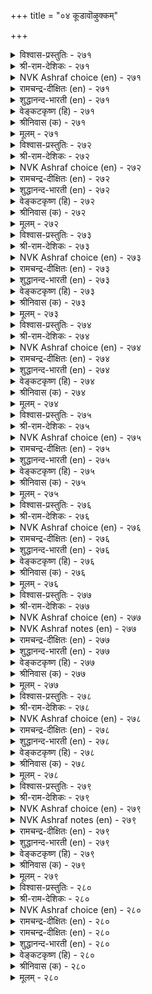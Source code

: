 +++
title = "०४ कूडावॊऴुक्कम्"

+++


<details><summary>विश्वास-प्रस्तुतिः - २७१</summary>

वञ्ज मनत्तान् पडिट्रॊऴुक्कम् पूदङ्गळ्  
ऐन्दुम् अगत्ते नगुम्।      २७१
</details>

<details><summary>श्री-राम-देशिकः - २७१</summary>

वञ्चकस्य दुराचारं तच्छरीरगतान्यपि ।  
पञ्च भूतानि दृष्टवैव मन्दमन्तर्हसन्ति हि ॥ २७१॥
</details>

<details><summary>NVK Ashraf choice (en) - २७१</summary>

०२७१
The five elements will laugh within
At a hypocrite's lying conduct.
(P.S. Sundaram)
</details>

<details><summary>रामचन्द्र-दीक्षितः (en) - २७१</summary>

271\. vañca maṉattāṉ paṭiṟṟu oḻukkam pūtaṅkaḷ  
aintum akattē nakum.

271\. A man’s five senses will laugh within at the false conduct of a deceitful mind.  
</details>

<details><summary>शुद्धानन्द-भारती (en) - २७१</summary>

1\. வஞ்ச மனத்தான் படிற்றொழுக்கம் பூதங்கள்  
ஐந்தும் அகத்தே நகும்.  
Elements five of feigned life  
Of a sly hypocrite within laugh.        271  
</details>

<details><summary>वेङ्कटकृष्ण (हि) - २७१</summary>

271
वंचक के आचार को, मिथ्यापूर्ण विलोक ।  
पाँचों भूत शरीरगत, हँस दे मन में रोक ॥
</details>

<details><summary>श्रीनिवास (क) - २७१</summary>

271. वञ्चनॆय मनस्सुळ्ळवन हुसि नडॆवळिकॆयन्नु कण्डु अवन शरीर दॊळगिरुव पञ्चभूतगळु तम्मॊळगे नगुत्तवॆ.

</details>

<details><summary>मूलम् - २७१</summary>

वञ्ज मनत्तान् पडिट्रॊऴुक्कम् पूदङ्गळ्  
ऐन्दुम् अगत्ते नगुम्।      २७१
</details>

<details><summary>विश्वास-प्रस्तुतिः - २७२</summary>

वानुयर् तोट्रम् ऎवन्सॆय्युम् तन्नॆञ्जम्  
तान्अऱि कुट्रप् पडिन्।      २७२
</details>

<details><summary>श्री-राम-देशिकः - २७२</summary>

अकार्यमिति मत्वापि कुर्वतः पुनरेव तत् ।  
आकाशेनेव महता तपोवेषेण किं फलम्? ॥ २७२॥
</details>

<details><summary>NVK Ashraf choice (en) - २७२</summary>

०२७२
What use is a sky-high pose to one 
Who knowingly does wrong?
(P.S. Sundaram)
</details>

<details><summary>रामचन्द्र-दीक्षितः (en) - २७२</summary>

272\. vāṉ uyar tōṟṟam evaṉ ceyyum-taṉ neñcam  
tāṉ aṟi kuṟṟapaṭiṉ?.

272\. Of what avail is a man’s saintly mien, if his mind is bent on evil?  
</details>

<details><summary>शुद्धानन्द-भारती (en) - २७२</summary>

2\. வானுயர் தோற்றம் எவன்செய்யும் தன்நெஞ்சம்  
தான்அறி குற்றப் படின்  
Of what avail are sky-high shows  
When guild the conscience gnaws and knows.        272  
</details>

<details><summary>वेङ्कटकृष्ण (हि) - २७२</summary>

272
उच्च गगन सम वेष तो, क्या आवेगा काम ।  
समझ- बूंझ यदि मन करे, जो है दूषित काम ॥
</details>

<details><summary>श्रीनिवास (क) - २७२</summary>

272. तानु तिळिद अपराधगळल्लि मनस्सन्नु तॊडगिसिदरॆ, बानिनॆत्तरद तोरिकॆय बदुकु इद्दरू अदु एनु फल
साधिसबल्लुदु?(अदु व्यर्थ बदुकु ऎनिसिकॊळ्ळुत्तदॆ.

</details>

<details><summary>मूलम् - २७२</summary>

वानुयर् तोट्रम् ऎवन्सॆय्युम् तन्नॆञ्जम्  
तान्अऱि कुट्रप् पडिन्।      २७२
</details>

<details><summary>विश्वास-प्रस्तुतिः - २७३</summary>

वलियिल् निलैमैयान् वल्लुरुवम् पॆट्रम्  
पुलियिन्दोल् पोर्त्तुमेय्न् दट्रु।      २७३
</details>

<details><summary>श्री-राम-देशिकः - २७३</summary>

मनसो निग्रहं हित्वा मुनिवेषस्य वर्तनम् ।  
वुआघ्रचर्मवृत्तो घेनुः सस्यं चरति चेत्, तथा ॥ २७३॥
</details>

<details><summary>NVK Ashraf choice (en) - २७३</summary>

०२७३
A weakling posing a giant form
Is an ox grazing in a tiger's skin. *
(P.S. Sundaram)
</details>

<details><summary>रामचन्द्र-दीक्षितः (en) - २७३</summary>

273\. vali il nilaimaiyāṉ val uruvam peṟṟam  
puliyiṉ tōl pōrttu mēyntaṟṟu.

273\. The ascetic appearance of one who has no strength of will, is like that of an ox grazing in the guise of a tiger.  
</details>

<details><summary>शुद्धानन्द-भारती (en) - २७३</summary>

3\. வலியில் நிலைமையான் வல்லுருவம் பெற்றம்  
புலியின்தோல் போர்த்துமேய்ந் தற்று.  
Vaunting sainthood while weak within  
Seems a grazer with tiger skin.        273  
</details>

<details><summary>वेङ्कटकृष्ण (हि) - २७३</summary>

273
महा साधु का वेष धर, दमन-शक्ति नहिं, हाय ।  
व्याघ्र-चर्म आढे हुए, खेत चरे ज्यों गाय ॥
</details>

<details><summary>श्रीनिवास (क) - २७३</summary>

273. मनस्सन्नु इन्द्रियगळ आसॆगळिन्द अडगिसुव बलविल्लदवनु कैगॊण्ड कठिण तपस्सु, हसु चर्मवन्नु हॊद्दुकॊण्डु
हुल्लु मेयवन्तॆ, अभाससकरवादद्दु.

</details>

<details><summary>मूलम् - २७३</summary>

वलियिल् निलैमैयान् वल्लुरुवम् पॆट्रम्  
पुलियिन्दोल् पोर्त्तुमेय्न् दट्रु।      २७३
</details>

<details><summary>विश्वास-प्रस्तुतिः - २७४</summary>

तवमऱैन्दु अल्लवै सॆय्दल् पुदल्मऱैन्दु  
वेट्टुवन् पुळ्सिमिऴ्त् तट्रु।      २७४
</details>

<details><summary>श्री-राम-देशिकः - २७४</summary>

तपोवेषनिलीनेन परदारपरिग्रहः ।  
गुल्मलीननिषादेन पक्षिग्रहणवद्भवेत् ॥ २७४॥
</details>

<details><summary>NVK Ashraf choice (en) - २७४</summary>

०२७४
A posing ascetic who sins secretly
Is like a fowler hiding in bush to trap birds. *
(K. Krishnaswamy & Vijaya Ramkumar)
</details>

<details><summary>रामचन्द्र-दीक्षितः (en) - २७४</summary>

274\. tavam maṟaintu, allavai ceytal-putalmaṟaintu  
vēṭṭuvaṉ puḷ cimiḻttaṟṟu.

274\. Committing evil under the mask of holiness is like the hunter lying in wait for birds.  
</details>

<details><summary>शुद्धानन्द-भारती (en) - २७४</summary>

4\. தவமறைந்து அல்லவை செய்தல் புதல்மறைந்து  
வேட்டுவன் புள்சிமிழ்த் தற்று.  
Sinning in saintly show is like  
Fowlers in ambush birds to strike.        274  
</details>

<details><summary>वेङ्कटकृष्ण (हि) - २७४</summary>

274
रहते तापस भेस में, करना पापाचार ।  
झाड़-आड़ चिड़िहार ज्यों, पंछी पकड़े मार ॥
</details>

<details><summary>श्रीनिवास (क) - २७४</summary>

274. तपश्शक्तीय मरॆयल्लि सल्लद कीळु कॆलसगळन्नु माडुवुदु, पोदर मरॆयल्लि अवितुकॊण्डु बेडनु हक्किगळन्नु
बलॆबीसि हिडिदन्तॆ.

</details>

<details><summary>मूलम् - २७४</summary>

तवमऱैन्दु अल्लवै सॆय्दल् पुदल्मऱैन्दु  
वेट्टुवन् पुळ्सिमिऴ्त् तट्रु।      २७४
</details>

<details><summary>विश्वास-प्रस्तुतिः - २७५</summary>

पट्रट्रेम् ऎन्बार् पडिट्रॊऴुक्कम् ऎट्रॆट्रॆण्ड्रु  
एदम् पलवुन् दरुम्।      २७५
</details>

<details><summary>श्री-राम-देशिकः - २७५</summary>

''अहं वितक्त'' इत्युत्क्वा दुश्चर्यां यो निषेवते ।  
''किं कृतं किं कृतं हे'' ति फलकाले स खिद्यते ॥ २७५॥
</details>

<details><summary>NVK Ashraf choice (en) - २७५</summary>

०२७५
The deceitful acts of those claiming dispassion
Will make them exclaim in pain, "Alas! Alas!" *
(Satguru Subramuniyaswami)
</details>

<details><summary>रामचन्द्र-दीक्षितः (en) - २७५</summary>

275\. 'paṟṟu aṟṟēm' eṉpār paṭiṟṟu oḻukkam. ‘eṟṟu! eṟṟu!' eṉṟu  
ētam palavum tarum.

275\. The hypocrisy of one who professes asceticism lands one in endless troubles.  
</details>

<details><summary>शुद्धानन्द-भारती (en) - २७५</summary>

5\. பற்றற்றேம் என்பார் படிற்றொழுக்கம் எற்றெற்றென்று  
ஏதம் பலவுந் தரும்.  
Who false within but freedom feign  
Shall moan "What have we done" with pain.        275  
</details>

<details><summary>वेङ्कटकृष्ण (हि) - २७५</summary>

275
‘हूँ विरक्त’ कह जो मनुज, करता मिथ्याचार ।  
कष्ट अनेकों हों उसे, स्वयं करे धिक्कार ॥
</details>

<details><summary>श्रीनिवास (क) - २७५</summary>

275. "आशॆगळन्नु तॊरॆदिद्देवॆ" ऎन्दुकॊळ्ळुववर हुसि नडवळिकॆयु, "नावु ऎन्थ तप्पु माडिदॆवु" ऎन्दु चिन्तिसुवन्तॆ,
हलवु तॆरद दुःखगळन्नु उण्टु माडुवुदु.

</details>

<details><summary>मूलम् - २७५</summary>

पट्रट्रेम् ऎन्बार् पडिट्रॊऴुक्कम् ऎट्रॆट्रॆण्ड्रु  
एदम् पलवुन् दरुम्।      २७५
</details>

<details><summary>विश्वास-प्रस्तुतिः - २७६</summary>

नॆञ्जिन् तुऱवार् तुऱन्दार्बोल् वञ्जित्तु  
वाऴ्वारिन् वन्गणार् इल्।      २७६
</details>

<details><summary>श्री-राम-देशिकः - २७६</summary>

मनोवैराग्यमप्राप्य विरक्त इव यो नरः ।  
वर्तते कपटाचारः कठिनो नास्ति तत्समः ॥ २७६॥
</details>

<details><summary>NVK Ashraf choice (en) - २७६</summary>

०२७६
None so cruel as the posing ascetic
Who lives by deceit without renouncing by heart. *
(N.V.K. Ashraf), (P.S. Sundaram)
</details>

<details><summary>रामचन्द्र-दीक्षितः (en) - २७६</summary>

276\. neñciṉ tuṟavār, tuṟantārpōl vañcittu,  
vāḻvāriṉ vaṉkaṇār il.

276\. There is none so hardened in vice as one who though hollow at heart, wears the mask of saintliness.  
</details>

<details><summary>शुद्धानन्द-भारती (en) - २७६</summary>

6\. நெஞ்சில் துறவார் துறந்தார்போல் வஞ்சித்து  
வாழ்வாரின் வன்கணார் இல்  
Vilest is he who seems a saint  
Cheating the world without restraint.        276  
</details>

<details><summary>वेङ्कटकृष्ण (हि) - २७६</summary>

276
मोह-मुक्त मन तो नहीं, है निर्मम की बान ।  
मिथ्याचारी के सदृश, निष्ठुर नहीं महान ॥
</details>

<details><summary>श्रीनिवास (क) - २७६</summary>

276. मनस्सिनल्लि (आशॆगळन्नु) तॊरॆयदॆ, तॊरॆदवरन्तॆ नटिसुत्त वञ्चिसि बाळुववरिगिन्त, क्रूर मनस्सिनवरु बेरॆ इल्ल.

</details>

<details><summary>मूलम् - २७६</summary>

नॆञ्जिन् तुऱवार् तुऱन्दार्बोल् वञ्जित्तु  
वाऴ्वारिन् वन्गणार् इल्।      २७६
</details>

<details><summary>विश्वास-प्रस्तुतिः - २७७</summary>

पुऱङ्गुण्ड्रि कण्डनैय रेनुम् अगङ्गुण्ड्रि  
मुक्किऱ्करियार् उडैत्तु।      २७७
</details>

<details><summary>श्री-राम-देशिकः - २७७</summary>

बहिर्गुञ्जासमाकाराः बहवो रक्तवाससः ।  
अज्ञान मन्तरेतेर्षां गुञाग्रे श्यामता यथा ॥ २७७॥
</details>

<details><summary>NVK Ashraf choice (en) - २७७</summary>

०२७७
Like the kunri - red to view but black on top
Are many, ochre-robed but black within.
(P.S. Sundaram)
</details>

<details><summary>NVK Ashraf notes (en) - २७७</summary>

२७७. Konri is the seeds of Abrus precatorius, a tree not uncommon in South India.
</details>

<details><summary>रामचन्द्र-दीक्षितः (en) - २७७</summary>

277\. puṟam kuṉṟi kaṇṭaṉaiyarēṉum, akam kuṉṟi  
mūkkil kariyār uṭaittu.

277\. This world contains (many) men who like the Kunri seed are fair of face but foul of heart.  
</details>

<details><summary>शुद्धानन्द-भारती (en) - २७७</summary>

7\. புறங்குன்றி கண்டனைய ரேனும் அகங்குன்றி  
மூக்கிற் கரியார் உடைத்து  
Berry-red is his outward view,  
Black like its nose his inward hue.        277  
</details>

<details><summary>वेङ्कटकृष्ण (हि) - २७७</summary>

277
बाहर से है लालिमा, हैं घुंघची समान ।  
उसका काला अग्र सम, अन्दर है अज्ञान ॥
</details>

<details><summary>श्रीनिवास (क) - २७७</summary>

277. हॊरगॆ तोरिकॆगॆ गुलगुञ्जि मणियन्तॆ कॆम्पागि कण्डरू मनस्सिनॊळगॆ आ मणिय तादियल्लिरुव कप्पिनन्तॆ
तोरिकॊळ्ळुववरू ई लोकदल्लि इद्दारॆ.

</details>

<details><summary>मूलम् - २७७</summary>

पुऱङ्गुण्ड्रि कण्डनैय रेनुम् अगङ्गुण्ड्रि  
मुक्किऱ्करियार् उडैत्तु।      २७७
</details>

<details><summary>विश्वास-प्रस्तुतिः - २७८</summary>

मनत्तदु मासाग माण्डार् नीराडि  
मऱैन्दॊऴुगु मान्दर् पलर्।      २७८
</details>

<details><summary>श्री-राम-देशिकः - २७८</summary>

दुष्टचित्तास्तपस्सिद्धा इव स्नानेन केवलम् ।  
कपटाचारसञ्छन्ना वञ्चकाः सन्ति भूरिशः ॥ २७८॥
</details>

<details><summary>NVK Ashraf choice (en) - २७८</summary>

०२७८
Many spotted minds bathe in holy streams
And lead a double life.
(P.S. Sundaram)
</details>

<details><summary>रामचन्द्र-दीक्षितः (en) - २७८</summary>

278\. maṉattatu mācu āka, māṇṭār nīr āṭi,  
maṟaintu oḻukum māntar palar.

278\. There are many insincere men who frequent sacred waters to pass for holy men.  
</details>

<details><summary>शुद्धानन्द-भारती (en) - २७८</summary>

8\. மனத்தது மாசாக மாண்டார்நீ ராடி  
மறைந்தொழுகும் மாந்தர் பலர்.  
Filthy in mind some bathe in streams  
Hiding sins in showy extremes.        278  
</details>

<details><summary>वेङ्कटकृष्ण (हि) - २७८</summary>

278
नहा तीर्थ में ठाट से, रखते तापस भेस ।  
मित्थ्याचारी हैं बहुत, हृदय शुद्ध नहिं लेश ॥
</details>

<details><summary>श्रीनिवास (क) - २७८</summary>

278. मनस्सिनॊळगॆ कॊळॆ तुम्बिकॊण्डु महामहिमरन्तॆ नीरल्लि मुळुगि एळुव वञ्चनॆय बदुकुळ्ळवरु ई लोकदल्लि
हलवरिद्दारॆ.

</details>

<details><summary>मूलम् - २७८</summary>

मनत्तदु मासाग माण्डार् नीराडि  
मऱैन्दॊऴुगु मान्दर् पलर्।      २७८
</details>

<details><summary>विश्वास-प्रस्तुतिः - २७९</summary>

कणैगॊडिदु याऴ्गोडु सॆव्विदुआङ् गन्न  
विनैबडु पालाल् कॊळल्।      २७९
</details>

<details><summary>श्री-राम-देशिकः - २७९</summary>

काठिन्यमार्दवे बाणवीणरोः कर्मणा ग्रथा ।  
मुनावपि तथा ज्ञेयं न वेषस्तत्र कारणम् ॥ २७९॥
</details>

<details><summary>NVK Ashraf choice (en) - २७९</summary>

०२७९
The lute is bent, the arrow straight:
Judge men not by their looks but acts.
(P.S. Sundaram)
</details>

<details><summary>NVK Ashraf notes (en) - २७९</summary>

२७९. Compare with ६६७. “Despise not by looks! Even linchpins hold in place the wheels of mighty chariots!” – (P.S. Sundaram), (N.V.K. Ashraf)
</details>

<details><summary>रामचन्द्र-दीक्षितः (en) - २७९</summary>

279\. kaṇai koṭitu; yāḻ kōṭu cevvitu; āṅku aṉṉa  
viṉaipaṭu pālāl koḷal.

279\. The arrow, though straight is deadly; the yāl though crooked is sweet. Let people be judged by their actions.  
</details>

<details><summary>शुद्धानन्द-भारती (en) - २७९</summary>

9\. கணைகொடிது யாழ்கோடு செவ்விதுஆங் கன்ன  
வினைபடு பாலால் கொளல்.  
Know men by acts and not by forms  
Strait arrow kills, bent lute but charms.        279  
</details>

<details><summary>वेङ्कटकृष्ण (हि) - २७९</summary>

279
टेढ़ी वीणा है मधुर, सीधा तीर कठोर ।  
वैसे ही कृति से परख, किसी साधु की कोर ॥
</details>

<details><summary>श्रीनिवास (क) - २७९</summary>

279. बाणवु नोडलु नेरवागिद्दरू अदर गुण कॊङ्कु, क्रूर. वीणॆय तोरिकॆयल्लि दॊङ्कागिद्दरू अदु इम्पु. अदे
रीतियल्लि जनर गुणगळन्नु अवरवर नडवळिकॆयिन्द अरियबेकु.

</details>

<details><summary>मूलम् - २७९</summary>

कणैगॊडिदु याऴ्गोडु सॆव्विदुआङ् गन्न  
विनैबडु पालाल् कॊळल्।      २७९
</details>

<details><summary>विश्वास-प्रस्तुतिः - २८०</summary>

मऴित्तलुम् नीट्टलुम् वेण्डा उलगम्  
पऴित्तदु ऒऴित्तु विडिन्।      २८०
</details>

<details><summary>श्री-राम-देशिकः - २८०</summary>

लोकदूष्ये दुराचारस्त्यज्यतेचेत् तपस्विभिः ।  
कुतो वा मुण्डनं तेषां जटाभारेण वा किमु ॥ २८०॥
</details>

<details><summary>NVK Ashraf choice (en) - २८०</summary>

०२८०
No need of tonsure or long hair,
If one avoids what the world condemns.
(P.S. Sundaram)
</details>

<details><summary>रामचन्द्र-दीक्षितः (en) - २८०</summary>

280\. maḻittalum nīṭṭalum vēṇṭā- ulakam  
paḻittatu oḻittuviṭiṉ.

280\. If persons abstain from deeds condemned by the world there is no need either for tonsure or for matted locks.
</details>

<details><summary>रामचन्द्र-दीक्षितः (en) - २८०</summary>

280\. maḻittalum nīṭṭalum vēṇṭā- ulakam  
paḻittatu oḻittuviṭiṉ.

280\. If persons abstain from deeds condemned by the world there is no need either for tonsure or for matted locks.

</details>

<details><summary>शुद्धानन्द-भारती (en) - २८०</summary>

10\. மழித்தலும் நீட்டலும் வேண்டா உலகம்  
பழித்தது ஒழித்து விடின்.  
No balding nor tangling the hair!  
Abstain from condemned acts with care.        280  
</details>

<details><summary>वेङ्कटकृष्ण (हि) - २८०</summary>

280
साधक ने यदि तज दिया, जग-निन्दित सब काम ।  
उसको मुंडा या जटिल, बनना है बेकाम ॥
</details>

<details><summary>श्रीनिवास (क) - २८०</summary>

280. लोकवु निन्दिसुव कॆट्ट नडवळिकॆयन्नु बिट्टुबिट्टरॆ, तम्म वैराग्यवन्नु सूचिसलु, तलॆ बोळिसिकॊळ्ळुवुदागली,
जटॆ बॆळॆसुवुदागली बेकिल्ल.
</details>

<details><summary>मूलम् - २८०</summary>

मऴित्तलुम् नीट्टलुम् वेण्डा उलगम्  
पऴित्तदु ऒऴित्तु विडिन्।      २८०
</details>
